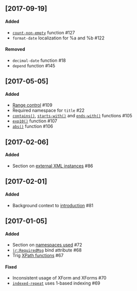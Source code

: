 [2017-09-19]
--------------------
#### Added
* [`count-non-empty`](https://opendatakit.github.io/xforms-spec/#fn:count-non-empty) function #127
* `format-date` localization for %a and %b #122

#### Removed
* `decimal-date` function #18
* `depend` function #145

[2017-05-05]
--------------------
#### Added
* [Range control](https://opendatakit.github.io/xforms-spec/#body-elements) #109
* Required namespace for `title` #22
* [`contains()`](https://opendatakit.github.io/xforms-spec/#fn:contains), [`starts-with()`](https://opendatakit.github.io/xforms-spec/#fn:starts-with) and [`ends-with()`](https://opendatakit.github.io/xforms-spec/#fn:ends-with) functions #105
* [`exp10()`](https://opendatakit.github.io/xforms-spec/#fn:exp10) function #107
* [`abs()`](https://opendatakit.github.io/xforms-spec/#fn:abs) function #106


[2017-02-06]
--------------------
#### Added
* Section on [external XML instances](http://opendatakit.github.io/xforms-spec/#secondary-instances---external) #86

[2017-02-01]
--------------------
#### Added
* Background context to [introduction](http://opendatakit.github.io/xforms-spec/#introduction) #81

[2017-01-05]
--------------------
#### Added
* Section on [namespaces used](http://opendatakit.github.io/xforms-spec/#namespaces) #72
* [`jr:RequiredMsg`](http://opendatakit.github.io/xforms-spec/#bind-attributes) bind attribute #68
* Trig [XPath functions](http://opendatakit.github.io/xforms-spec/#xpath-functions) #67

#### Fixed
* Inconsistent usage of XForm and XForms #70
* [`indexed-repeat`](http://opendatakit.github.io/xforms-spec/#xpath-functions) uses 1-based indexing #69

